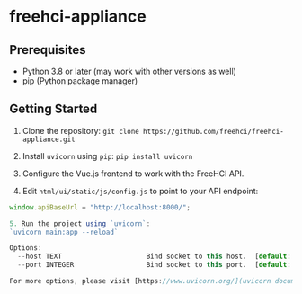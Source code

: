 # freehci-appliance

## Prerequisites

- Python 3.8 or later (may work with other versions as well)
- pip (Python package manager)

## Getting Started

1. Clone the repository:
`git clone https://github.com/freehci/freehci-appliance.git`

2. Install `uvicorn` using `pip`:
`pip install uvicorn`

3. Configure the Vue.js frontend to work with the FreeHCI API.

4. Edit `html/ui/static/js/config.js` to point to your API endpoint:

```javascript
window.apiBaseUrl = "http://localhost:8000/";

5. Run the project using `uvicorn`:
`uvicorn main:app --reload`

Options:
  --host TEXT                     Bind socket to this host.  [default: 127.0.0.1]
  --port INTEGER                  Bind socket to this port.  [default: 8000]

For more options, please visit [https://www.uvicorn.org/](uvicorn documentation)